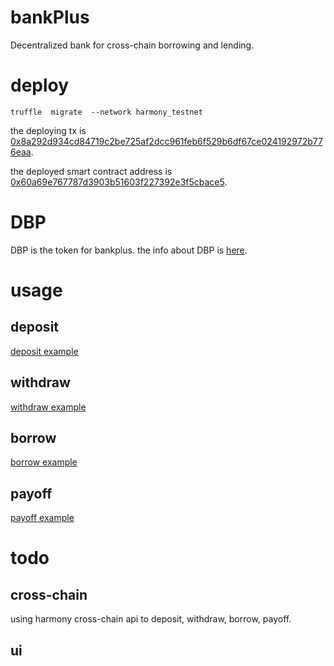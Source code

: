 # bankPlus
Decentralized bank for cross-chain borrowing and lending.

# deploy

```
truffle  migrate  --network harmony_testnet
```
the deploying tx is [0x8a292d934cd84719c2be725af2dcc961feb6f529b6df67ce024192972b776eaa](https://explorer.pops.one/tx/0x8a292d934cd84719c2be725af2dcc961feb6f529b6df67ce024192972b776eaa).

the deployed smart contract address is [0x60a69e767787d3903b51603f227392e3f5cbace5](https://explorer.pops.one/address/0x60a69e767787d3903b51603f227392e3f5cbace5).

# DBP 

DBP is the token for bankplus. the info about DBP is [here](https://explorer.pops.one/address/0x5988a4e2ea68166e66dc7cb7b8ee5cad49a1f5df).


# usage

## deposit

[deposit example](https://explorer.pops.one/tx/0xf7f35c24a1cdcf685bf8d45660ab784511b17f27a1350d6d719364bfd8f9d04f)

## withdraw 

[withdraw example](https://explorer.pops.one/tx/0x8d7c3ae29bda3a8e4aad9e9cbf6dd6ba37dd1509dfd8d506ba6836ed5cc19e74)

## borrow 

[borrow example](https://explorer.pops.one/tx/0x4c5d36bf808880ee8eb29339dcb0ce378c19e3307d04ca0689ae4cc59fe15400)

## payoff  

[payoff example](https://explorer.pops.one/tx/0xb7f3b5dda97719cf3fe88e01cfa253a90a53ca682c4f3152c17b06bd1c0bfa0f)

# todo

## cross-chain 

using harmony cross-chain api to deposit, withdraw, borrow, payoff.

## ui 



